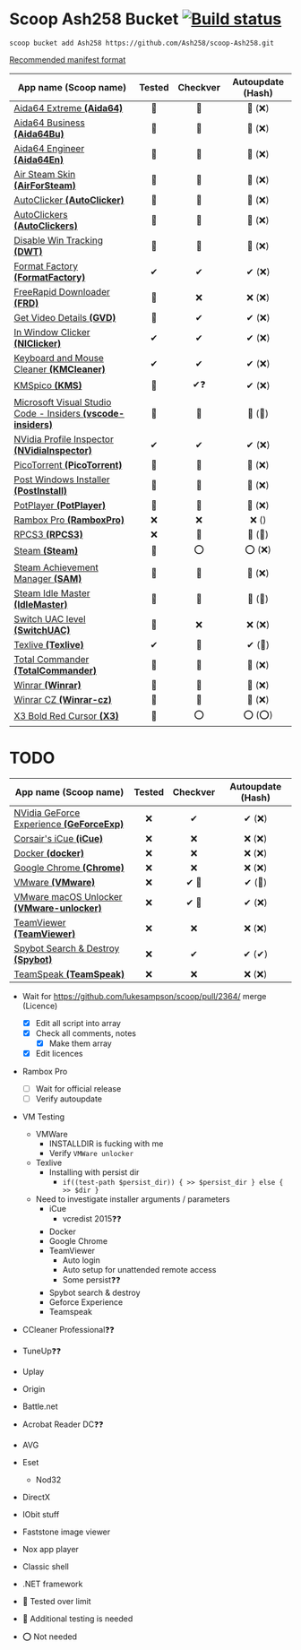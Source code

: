 # Scoop Ash258 Bucket [![Build status](https://ci.appveyor.com/api/projects/status/rfexd4x83q5thr55?svg=true)](https://ci.appveyor.com/project/Ash258/scoop-ash258)

`scoop bucket add Ash258 https://github.com/Ash258/scoop-Ash258.git`

[Recommended manifest format](./.vscode/Template.jsonc)

| App name (**Scoop name**)                                                               | Tested | Checkver | Autoupdate (Hash) |
| --------------------------------------------------------------------------------------- | :----: | :------: | :---------------: |
| [Aida64 Extreme **(Aida64)**](./Aida64.json)                                            | 💯     | 💯       | 💯 (❌)            |
| [Aida64 Business **(Aida64Bu)**](./Aida64Bu.json)                                       | 💯     | 💯       | 💯 (❌)            |
| [Aida64 Engineer **(Aida64En)**](./Aida64En.json)                                       | 💯     | 💯       | 💯 (❌)            |
| [Air Steam Skin **(AirForSteam)**](./AirForSteam.json)                                  | 💯     | 💯       | 💯 (❌)            |
| [AutoClicker **(AutoClicker)**](./AutoClicker.json)                                     | 💯     | 💯       | 💯 (❌)            |
| [AutoClickers **(AutoClickers)**](./AutoClickers.json)                                  | 💯     | 💯       | 💯 (❌)            |
| [Disable Win Tracking **(DWT)**](./DWT.json)                                            | 💯     | 💯       | 💯 (❌)            |
| [Format Factory **(FormatFactory)**](./FormatFactory.json)                              | ✔      | ✔        | ✔ (❌)             |
| [FreeRapid Downloader **(FRD)**](./FRD.json)                                            | 💯     | ❌        | ❌ (❌)             |
| [Get Video Details **(GVD)**](./GVD.json)                                               | 💯     | ✔        | ✔ (❌)             |
| [In Window Clicker **(NIClicker)**](./NIClicker.json)                                   | ✔      | ✔        | ✔ (❌)             |
| [Keyboard and Mouse Cleaner **(KMCleaner)**](./KMCleaner.json)                          | ✔      | ✔        | ✔ (❌)             |
| [KMSpico **(KMS)**](./KMS.json)                                                         | 💯     | ✔❓       | ✔ (❌)             |
| [Microsoft Visual Studio Code - Insiders **(vscode-insiders)**](./vscode-insiders.json) | 💯     | 💯       | 💯 (💯)           |
| [NVidia Profile Inspector **(NVidiaInspector)**](./NVidiaInspector.json)                | ✔      | ✔        | ✔ (❌)             |
| [PicoTorrent **(PicoTorrent)**](./PicoTorrent.json)                                     | 💯     | 💯       | 💯 (❌)            |
| [Post Windows Installer **(PostInstall)**](./PostInstall.json)                          | 💯     | 💯       | 💯 (❌)            |
| [PotPlayer **(PotPlayer)**](./PotPlayer.json)                                           | 💯     | 💯       | 💯 (❌)            |
| [Rambox Pro **(RamboxPro)**](./RamboxPro.json)                                          | ❌      | ❌        | ❌ ()              |
| [RPCS3 **(RPCS3)**](./RPCS3.json)                                                       | ❌      | 💯       | 💯 (💯)           |
| [Steam **(Steam)**](./Steam.json)                                                       | 💯     | ⭕        | ⭕ (❌)             |
| [Steam Achievement Manager **(SAM)**](./SAM.json)                                       | 💯     | 💯       | 💯 (❌)            |
| [Steam Idle Master **(IdleMaster)**](./IdleMaster.json)                                 | 💯     | 💯       | 💯 (💯)           |
| [Switch UAC level **(SwitchUAC)**](./SwitchUAC.json)                                    | 💯     | ❌        | ❌ (❌)             |
| [Texlive **(Texlive)**](./Texlive.json)                                                 | ✔      | 💯       | ✔ (💯)            |
| [Total Commander **(TotalCommander)**](./TotalCommander.json)                           | 💯     | 💯       | 💯 (❌)            |
| [Winrar **(Winrar)**](./Winrar.json)                                                    | 💯     | 💯       | 💯 (❌)            |
| [Winrar CZ **(Winrar-cz)**](./Winrar-cz.json)                                           | 💯     | 💯       | 💯 (❌)            |
| [X3 Bold Red Cursor **(X3)**](./X3.json)                                                | 💯     | ⭕        | ⭕ (⭕)             |

# TODO

| App name (Scoop name)                                                      | Tested | Checkver | Autoupdate (Hash) |
| -------------------------------------------------------------------------- | :----: | :------: | :---------------: |
| [NVidia GeForce Experience **(GeForceExp)**](./TODO/GeForceExp.json)       | ❌      | ✔        | ✔ (❌)             |
| [Corsair's iCue **(iCue)**](./TODO/iCue.json)                              | ❌      | ❌        | ❌ (❌)             |
| [Docker **(docker)**](./TODO/docker.json)                                  | ❌      | ❌        | ❌ (❌)             |
| [Google Chrome **(Chrome)**](./TODO/Chrome.json)                           | ❌      | ❌        | ❌ (❌)             |
| [VMware **(VMware)**](./TODO/VMware.json)                                  | ❌      | ✔ 🔸     | ✔ (💯)            |
| [VMware macOS Unlocker **(VMware-unlocker)**](./TODO/VMware-unlocker.json) | ❌      | ✔ 🔸     | ✔ (❌)             |
| [TeamViewer **(TeamViewer)**](./TODO/TeamViewer.json)                      | ❌      | ❌        | ❌ (❌)             |
| [Spybot Search & Destroy **(Spybot)**](./TODO/Spybot.json)                 | ❌      | ✔        | ✔ (✔)             |
| [TeamSpeak **(TeamSpeak)**](./TODO/TeamSpeak.json)                         | ❌      | ❌        | ❌ (❌)             |

- Wait for <https://github.com/lukesampson/scoop/pull/2364/> merge (Licence)
    - [x] Edit all script into array
    - [x] Check all comments, notes
        - [x] Make them array
    - [x] Edit licences
- Rambox Pro
    - [ ] Wait for official release
    - [ ] Verify autoupdate
- VM Testing
    - VMWare
        - INSTALLDIR is fucking with me
        - Verify `VMWare unlocker`
    - Texlive
        - Installing with persist dir
            - `if((test-path $persist_dir)) { >> $persist_dir } else { >> $dir }`
    - Need to investigate installer arguments / parameters
        - iCue
            - vcredist 2015❓❓
        - Docker
        - Google Chrome
        - TeamViewer
            - Auto login
            - Auto setup for unattended remote access
            - Some persist❓❓
        - Spybot search & destroy
        - Geforce Experience
        - Teamspeak
- CCleaner Professional❓❓
- TuneUp❓❓
- Uplay
- Origin
- Battle.net
- Acrobat Reader DC❓❓
- AVG
- Eset
    - Nod32
- DirectX
- IObit stuff
- Faststone image viewer
- Nox app player
- Classic shell
- .NET framework

- 💯 Tested over limit
- 🔸 Additional testing is needed
- ⭕ Not needed
